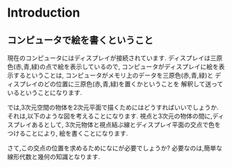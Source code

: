 # Introduction
## コンピュータで絵を書くということ
現在のコンピュータにはディスプレイが接続されています.
ディスプレイは三原色(赤,青,緑)の点で絵を表示しているので,
コンピュータがディスプレイに絵を表示するということは,
コンピュータがメモリ上のデータを三原色(赤,青,緑)と
ディスプレイのどの位置に三原色(赤,青,緑)を置くかということを
解釈して送っているということになります.

では,3次元空間の物体を2次元平面で描くためにはどうすればいいでしょうか.
それは,以下のような図を考えることになります.
視点と3次元の物体の間に,ディスプレイあるとして,
3次元物体と視点結ぶ線とディスプレイ平面の交点で色をつけることにより,
絵を書くことになります.

さて,この交点の位置を求めるためになにが必要でしょうか?
必要なのは,簡単な線形代数と幾何の知識となります.

